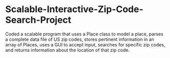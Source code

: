 # Scalable-Interactive-Zip-Code-Search-Project
Coded a scalable program that uses a Place class to model a place, parses a complete data file of US zip codes, stores pertinent information in an array of Places, uses a GUI to accept input, searches for specific zip codes, and returns information about the location of that zip code.
